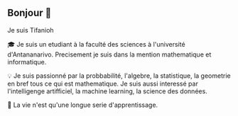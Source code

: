 ## Bonjour 👋
Je suis Tifanioh 

🎓 Je suis un etudiant à la faculté des sciences à l'université d'Antananarivo. Precisement je suis dans la mention mathematique et informatique.

💡 Je suis passionné par la probbabilité, l'algebre, la statistique, la geometrie en bref tous ce qui est mathematique. Je suis aussi interessé par l'intelligenge artifficiel, la machine learning, la science des données.

📝 La vie n'est qu'une longue serie d'apprentissage.
